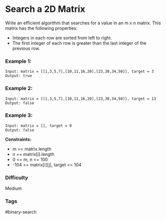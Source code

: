 # Search a 2D Matrix

Write an efficient algorithm that searches for a value in an m x n matrix. This matrix has the following properties:

- Integers in each row are sorted from left to right.
- The first integer of each row is greater than the last integer of the previous row.

### Example 1:

```
Input: matrix = [[1,3,5,7],[10,11,16,20],[23,30,34,50]], target = 3
Output: true
```

### Example 2:

```
Input: matrix = [[1,3,5,7],[10,11,16,20],[23,30,34,50]], target = 13
Output: false
```

### Example 3:

```
Input: matrix = [], target = 0
Output: false
```

**Constraints:**

- m == matrix.length
- n == matrix[i].length
- 0 <= m, n <= 100
- -104 <= matrix[i][j], target <= 104

### Difficulty

Medium

### Tags

#binary-search

